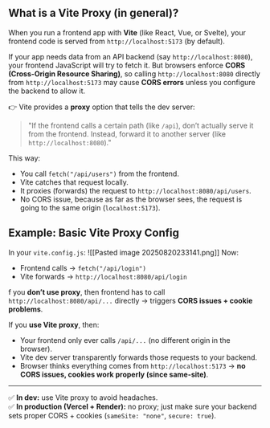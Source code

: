 ## What is a Vite Proxy (in general)?

When you run a frontend app with **Vite** (like React, Vue, or Svelte), your frontend code is served from `http://localhost:5173` (by default).

If your app needs data from an API backend (say `http://localhost:8080`), your frontend JavaScript will try to fetch it. But browsers enforce **CORS (Cross-Origin Resource Sharing)**, so calling `http://localhost:8080` directly from `http://localhost:5173` may cause **CORS errors** unless you configure the backend to allow it.

👉 Vite provides a **proxy** option that tells the dev server:

> "If the frontend calls a certain path (like `/api`), don’t actually serve it from the frontend. Instead, forward it to another server (like `http://localhost:8080`)."

This way:

- You call `fetch("/api/users")` from the frontend.
- Vite catches that request locally.
- It proxies (forwards) the request to `http://localhost:8080/api/users`.
- No CORS issue, because as far as the browser sees, the request is going to the same origin (`localhost:5173`).

## Example: Basic Vite Proxy Config

In your `vite.config.js`:
![[Pasted image 20250820233141.png]]
Now:
- Frontend calls → `fetch("/api/login")`
- Vite forwards → `http://localhost:8080/api/login`


f you **don’t use proxy**, then frontend has to call `http://localhost:8080/api/...` directly → triggers **CORS issues + cookie problems**.

If you **use Vite proxy**, then:

- Your frontend only ever calls `/api/...` (no different origin in the browser).
- Vite dev server transparently forwards those requests to your backend.
- Browser thinks everything comes from `http://localhost:5173` → **no CORS issues, cookies work properly (since same-site)**.

---

✅ **In dev:** use Vite proxy to avoid headaches.  
✅ **In production (Vercel + Render):** no proxy; just make sure your backend sets proper CORS + cookies (`sameSite: "none"`, `secure: true`).

